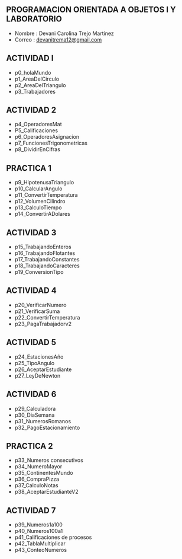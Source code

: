 ## PROGRAMACION ORIENTADA A OBJETOS I Y LABORATORIO
- Nombre : Devani Carolina Trejo Martinez
- Correo : devanitrema12@gmail.com

## ACTIVIDAD I
 - p0_holaMundo
 - p1_AreaDelCirculo
 - p2_AreaDelTriangulo
 - p3_Trabajadores

## ACTIVIDAD 2
 - p4_OperadoresMat
 - P5_Calificaciones
 - p6_OperadoresAsignacion
 - p7_FuncionesTrigonometricas
 - p8_DividirEnCifras
 ## PRACTICA 1
 - p9_HipotenusaTriangulo
 - p10_CalcularAngulo
 - p11_ConvertirTemperatura
 - p12_VolumenCilindro
 - p13_CalculoTiempo
 - p14_ConvertirADolares

 ## ACTIVIDAD 3
 - p15_TrabajandoEnteros
 - p16_TrabajandoFlotantes
 - p17_TrabajandoConstantes
 - p18_TrabajandoCaracteres
 - p19_ConversionTipo
 ## ACTIVIDAD 4
 - p20_VerificarNumero
 - p21_VerificarSuma
 - p22_ConvertirTemperatura
 - p23_PagaTrabajadorv2
 ## ACTIVIDAD 5
 - p24_EstacionesAño
 - p25_TipoAngulo
 - p26_AceptarEstudiante
 - p27_LeyDeNewton
## ACTIVIDAD 6
- p29_Calculadora
- p30_DiaSemana
- p31_NumerosRomanos
- p32_PagoEstacionamiento
## PRACTICA 2
- p33_Numeros consecutivos
- p34_NumeroMayor
- p35_ContinentesMundo
- p36_CompraPizza
- p37_CalculoNotas
- p38_AceptarEstudianteV2
## ACTIVIDAD 7
- p39_Numeros1a100
- p40_Numeros100a1
- p41_Calificaciones de procesos
- p42_TablaMultiplicar
- p43_ConteoNumeros